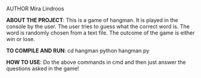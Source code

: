 AUTHOR
Mira Lindroos

**ABOUT THE PROJECT**:
This is a game of hangman. It is played in the console by the user.
The user tries to guess what the correct word is. The word is randomly chosen from a text file.
The outcome of the game is either win or lose.

**TO COMPILE AND RUN**:
cd hangman
python hangman.py

**HOW TO USE**:
Do the above commands in cmd and then just answer the questions asked in the game!
